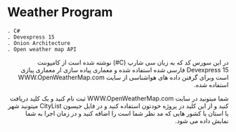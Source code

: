 # Weather Program

    . C#
    . Devexpress 15
    . Onion Architecture
    . Open weather map API

<div dir="rtl">
در این سورس کد که به زبان سی  شارپ (C#)
نوشته شده است از کامپوننت 
Devexpress 15 
فارسی شده استفاده شده و معماری پیاده سازی ار معماری پیازی است  وبرای گرفتن داده های هواشناسی از سایت 
WWW.OpenWeatherMap.com
استفاده شده.

شما میتونید در سایت
WWW.OpenWeatherMap.com 
ثبت نام کنید و یک کلید دریافت کنید و از این کلید در پروژه خودتون استفاده کنید و در فایل جیسون 
CityList
میتونید شهر یا استان یا کشور هایی که مد نظر شما است را اضافه کنید و در زمان اجرا به شما نمایش داده می شود.
</div>
